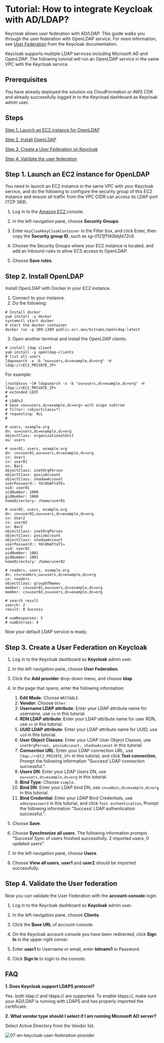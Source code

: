 # Tutorial: How to integrate Keycloak with AD/LDAP?

Keycloak allows user federation with AD/LDAP. This guide walks you through the user federation with OpenLDAP service. For more information, see [User Federation](https://www.keycloak.org/docs/latest/server_admin/#_user-storage-federation) from the Keycloak documentation.

Keycloak supports multiple LDAP services including Microsoft AD and OpenLDAP. The following tutorial will run an OpenLDAP service in the same VPC with the Keycloak service.

## Prerequisites

You have already deployed the solution via CloudFormation or AWS CDK and already successfully logged in to the Keycload dashboard as Keycloak admin user.

## Steps

[Step 1. Launch an EC2 instance for OpenLDAP](#step-1-launch-an-ec2-instance-for-openldap)

[Step 2. Install OpenLDAP](#step-2-install-openldap)

[Step 3. Create a User Federation on Keycloak](#step-3-create-a-user-federation-on-keycloak)

[Step 4. Validate the user federation](#step-4-validate-the-user-federation)

## Step 1. Launch an EC2 instance for OpenLDAP

You need to launch an EC2 instance in the same VPC with your Keycloak service, and do the following to configure the security group of this EC2 instance and ensure all traffic from the VPC CIDR can access its LDAP port (TCP 389).

1. Log in to the [Amazon EC2 ][Amazon EC2 console] console.

2. In the left navigation pane, choose **Security Groups**.

3. Enter `KeyCloakKeyCloakContainer` in the Filter box, and click Enter, then copy the **Security group ID**, such as *sg-0121f1140bbfd72c6*.

4. Choose the Security Groups where your EC2 instance is located, and add an Inbound rules to allow ECS access to OpenLDAP.

5. Choose **Save rules**.

## Step 2. Install OpenLDAP

Install OpenLDAP with Docker in your EC2 instance.

1. Connect to your instance.
2. Do the following:
```
# Install docker 
yum install -y docker
systemctl start docker
# start the docker container
docker run -p 389:1389 public.ecr.aws/bitnami/openldap:latest
```

3. Open another terminal and install the OpenLDAP clients.
```
# install ldap client
yum install -y openldap-clients
# list all users
ldapsearch -x -b "ou=users,dc=example,dc=org" -H ldap://<EC2_PRIVATE_IP>
```
For example:
```
[root@xxxx ~]# ldapsearch -x -b "ou=users,dc=example,dc=org" -H ldap://<EC2_PRIVATE_IP>
# extended LDIF
#
# LDAPv3
# base <ou=users,dc=example,dc=org> with scope subtree
# filter: (objectclass=*)
# requesting: ALL
#

# users, example.org
dn: ou=users,dc=example,dc=org
objectClass: organizationalUnit
ou: users

# user01, users, example.org
dn: cn=user01,ou=users,dc=example,dc=org
cn: User1
cn: user01
sn: Bar1
objectClass: inetOrgPerson
objectClass: posixAccount
objectClass: shadowAccount
userPassword:: Yml0bmFtaTE=
uid: user01
uidNumber: 1000
gidNumber: 1000
homeDirectory: /home/user01

# user02, users, example.org
dn: cn=user02,ou=users,dc=example,dc=org
cn: User2
cn: user02
sn: Bar2
objectClass: inetOrgPerson
objectClass: posixAccount
objectClass: shadowAccount
userPassword:: Yml0bmFtaTI=
uid: user02
uidNumber: 1001
gidNumber: 1001
homeDirectory: /home/user02

# readers, users, example.org
dn: cn=readers,ou=users,dc=example,dc=org
cn: readers
objectClass: groupOfNames
member: cn=user01,ou=users,dc=example,dc=org
member: cn=user02,ou=users,dc=example,dc=org

# search result
search: 2
result: 0 Success

# numResponses: 5
# numEntries: 4
```

Now your default LDAP service is ready.

## Step 3. Create a User Federation on Keycloak

1. Log in to the Keycloak dashboard as **Keycloak** admin user.

2. In the left navigation pane, choose **User Federation**.

3. Click the **Add provider** drop-down menu, and choose **ldap**.

4. In the page that opens, enter the following information:
    1. **Edit Mode**: Choose `WRITABLE`.
    2. **Vendor**: Choose `Other`.
    3. **Username LDAP attribute**: Enter your LDAP attribute name for username, use `cn` in this tutorial.
    4. **RDN LDAP attribute**: Enter your LDAP attribute name for user RDN, use `cn` in this tutorial.
    5. **UUID LDAP attribute**: Enter your LDAP attribute name for UUID, use `uid` in this tutorial.
    6. **User Object Classes**: Enter your LDAP User Object Classes, use `inetOrgPerson, posixAccount, shadowAccount` in this tutorial.
    7. **Connection URL**: Enter your LDAP connection URL, use `ldap://<EC2_PRIVATE_IP>` in this tutorial, and click **Test connection**, Prompt the following information "Success! LDAP connection successful.".
    8. **Users DN**: Enter your LDAP Users DN, use `ou=users,dc=example,dc=org` in this tutorial.
    9. **Bind Type**: Choose `simple`.
    10. **Bind DN**: Enter your LDAP bind DN, use `cn=admin,dc=example,dc=org` in this tutorial.
    11. **Bind Credential**: Enter your LDAP Bind Credentials, use `adminpassword` in this tutorial, and click `Test authentication`, Prompt the following information "Success! LDAP authentication successful.".

5. Choose **Save**.

6. Choose **Synchronize all users**. The following information prompts "Success! Sync of users finished successfully. 2 imported users, 0 updated users".

7. In the left navigation pane, choose **Users**.

8. Choose **View all users**, **user1** and **user2** should be imported successfully.

## Step 4. Validate the User federation

Now you can validate the User Federation with the **account-console** login.

1. Log in to the Keycloak dashboard as **Keycloak** admin user.

2. In the left navigation pane, choose **Clients**.

3. Click the **Base URL** of account-console.

4. On the Keycloak account console you have been redirected, click **Sign In** in the upper right corner. 

5. Enter **user1** to Username or email, enter **bitnami1** to Password.

6. Click **Sign In** to login to the console.

## FAQ

**1. Does Keycloak support LDAPS protocol?**

Yes. both ldap:// and ldaps:// are supported. To enable ldaps://, make sure your AD/LDAP is running with LDAPS and has properly imported the certificate.

**2. What vendor type should I select if I am running Microsoft AD server?**

Select Active Directory from the Vendor list.

![07-en-keycloak-user-federation-provider](../../images/implementation-guide/tutorial/ad-ldap/07-en-keycloak-user-federation-provider.png)


[Amazon Certificate Manager]: https://aws.amazon.com/cn/certificate-manager/
[AWS Certificate Manager console]: https://console.aws.amazon.com/acm/home
[AWS CloudFormation console]: https://console.aws.amazon.com/cloudformation/home
[Amazon EC2 console]: https://console.aws.amazon.com/ec2
[AWS Secrets Manager console]: https://console.aws.amazon.com/secretsmanager
[Amazon Route 53 console]: https://console.aws.amazon.com/route53


